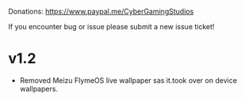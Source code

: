 Donations:
https://www.paypal.me/CyberGamingStudios

If you encounter bug or issue please submit a new issue ticket!

# v1.2
- Removed Meizu FlymeOS live wallpaper sas it.took over on device wallpapers.